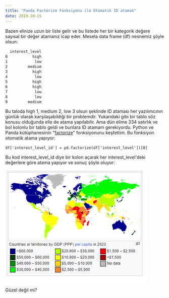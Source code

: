 ```yaml
---
title: "Panda Factorize Fonksiyonu ile Otomatik ID atamak"
date: 2019-10-15
---
```


Bazen elinize uzun bir liste gelir ve bu listede her bir kategorik değere sayısal bir değer atamanız icap eder. Mesela data frame (df) nesnemiz şöyle olsun:

```
  interest_level
0           high
1            low
2         medium
3           high
4            low
5           high
6           high
7            low
8            low
9         medium
```

Bu taloda high 1, medium 2, low 3 olsun şeklinde ID ataması her yazılımcının günlük olarak karşılaşabildiği bir problemdir. Yukarıdaki gibi bir tablo söz konusu olduğunda elle de atama yapılabilir. Ama dün elime 334 satırlık ve bol kolonlu bir tablo geldi ve bunlara ID atamam gerekiyordu. Python ve Panda kütüphanesinin "[factorize](https://pandas.pydata.org/pandas-docs/stable/reference/api/pandas.factorize.html)" fonksiyonunu keşfettim. Bu fonksiyon otomatik atama yapıyor:

```
df['interest_level_id'] = pd.factorize(df['interest_level'])[0]
```

Bu kod interest\_level\_id diye bir kolon açarak her interest\_level'deki değerlere göre atama yapıyor ve sonuç şöyle oluyor:

![](/images/image.png)

Güzel değil mi?
